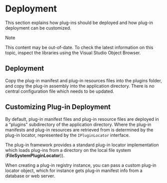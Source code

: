 Deployment
===

This section explains how plug-ins should be deployed and how plug-in deployment can be customized.

> [!NOTE]
> This content may be out-of-date. To check the latest information on this topic, inspect the libraries using the Visual Studio Object Browser.


Deployment
----
Copy the plug-in manifest and plug-in resources files into the plugins folder, and copy the plug-in assembly into the application directory. There is no central configuration file which needs to be updated.

Customizing Plug-in Deployment
----
By default, plug-in manifest files and plug-in resource files are deployed in a “plugins" subdirectory of the application directory. Where the plug-in manifests and plug-in resources are retrieved from is determined by the plug-in locator, represented by the `IPluginLocator` interface.

The plug-in framework provides a standard plug-in locator implementation which loads plug-ins from a directory on the local file system (**FileSystemPluginLocator**)).

When creating a plug-in registry instance, you can pass a custom plug-in locator object, which for instance gets plug-in manifest info from a database or web server.